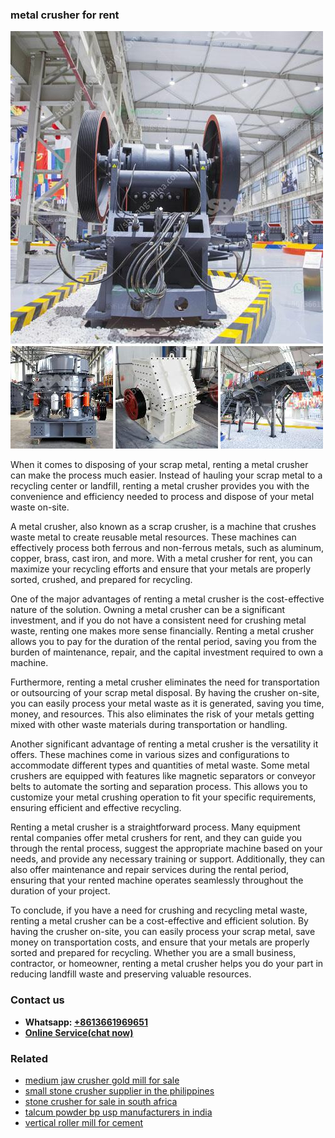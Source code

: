 <h3>metal crusher for rent</h3><img src='1706753865.jpg' alt=''><p>When it comes to disposing of your scrap metal, renting a metal crusher can make the process much easier. Instead of hauling your scrap metal to a recycling center or landfill, renting a metal crusher provides you with the convenience and efficiency needed to process and dispose of your metal waste on-site.</p><p>A metal crusher, also known as a scrap crusher, is a machine that crushes waste metal to create reusable metal resources. These machines can effectively process both ferrous and non-ferrous metals, such as aluminum, copper, brass, cast iron, and more. With a metal crusher for rent, you can maximize your recycling efforts and ensure that your metals are properly sorted, crushed, and prepared for recycling.</p><p>One of the major advantages of renting a metal crusher is the cost-effective nature of the solution. Owning a metal crusher can be a significant investment, and if you do not have a consistent need for crushing metal waste, renting one makes more sense financially. Renting a metal crusher allows you to pay for the duration of the rental period, saving you from the burden of maintenance, repair, and the capital investment required to own a machine.</p><p>Furthermore, renting a metal crusher eliminates the need for transportation or outsourcing of your scrap metal disposal. By having the crusher on-site, you can easily process your metal waste as it is generated, saving you time, money, and resources. This also eliminates the risk of your metals getting mixed with other waste materials during transportation or handling.</p><p>Another significant advantage of renting a metal crusher is the versatility it offers. These machines come in various sizes and configurations to accommodate different types and quantities of metal waste. Some metal crushers are equipped with features like magnetic separators or conveyor belts to automate the sorting and separation process. This allows you to customize your metal crushing operation to fit your specific requirements, ensuring efficient and effective recycling.</p><p>Renting a metal crusher is a straightforward process. Many equipment rental companies offer metal crushers for rent, and they can guide you through the rental process, suggest the appropriate machine based on your needs, and provide any necessary training or support. Additionally, they can also offer maintenance and repair services during the rental period, ensuring that your rented machine operates seamlessly throughout the duration of your project.</p><p>To conclude, if you have a need for crushing and recycling metal waste, renting a metal crusher can be a cost-effective and efficient solution. By having the crusher on-site, you can easily process your scrap metal, save money on transportation costs, and ensure that your metals are properly sorted and prepared for recycling. Whether you are a small business, contractor, or homeowner, renting a metal crusher helps you do your part in reducing landfill waste and preserving valuable resources.</p><h3>Contact us</h3><ul><li><strong>Whatsapp:&nbsp;<a href="https://wa.me/8613661969651">+8613661969651</a></strong></li><li><a href="https://swt.shibang-china.com/?git&amp;zhl&amp;metal crusher for rent"><strong>Online Service(chat now)</strong></a></li></ul><h3>Related</h3><ul><li><a href='medium jaw crusher gold mill for sale.md'>medium jaw crusher gold mill for sale</a></li><li><a href='small stone crusher supplier in the philippines.md'>small stone crusher supplier in the philippines</a></li><li><a href='stone crusher for sale in south africa.md'>stone crusher for sale in south africa</a></li><li><a href='talcum powder bp usp manufacturers in india.md'>talcum powder bp usp manufacturers in india</a></li><li><a href='vertical roller mill for cement.md'>vertical roller mill for cement</a></li></ul>